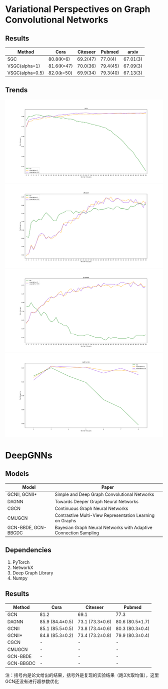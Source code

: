 # Variational Perspectives on Graph Convolutional Networks
## Results
| Method | Cora | Citeseer | Pubmed | arxiv |
| --- | --- | --- | --- | --- |
| SGC | 80.8(K=6) | 69.2(47) | 77.0(4) | 67.01(3) |
| VSGC(alpha=1) | 81.6(K=47) | 70.0(36) | 79.4(45) | 67.09(3) |
| VSGC(alpha=0.5) | 82.0(k=50) | 69.9(34) | 79.3(40) | 67.13(3) |
## Trends
![image](https://github.com/lt610/DeepGNNS/blob/master/result/images/cora.png)
![image](https://github.com/lt610/DeepGNNS/blob/master/result/images/citeseer.png)
![image](https://github.com/lt610/DeepGNNS/blob/master/result/images/pubmed.png)
![image](https://github.com/lt610/DeepGNNS/blob/master/result/images/ogbn-arxiv.png)
# DeepGNNs
## Models

| Model | Paper |
| --- | --- |
| GCNII, GCNII\* | Simple and Deep Graph Convolutional Networks |
| DAGNN | Towards Deeper Graph Neural Networks |
| CGCN | Continuous Graph Neural Networks |
| CMUGCN | Contrastive Multi-View Representation Learning on Graphs |
| GCN-BBDE, GCN-BBGDC | Bayesian Graph Neural Networks with Adaptive Connection Sampling |
## Dependencies

1. PyTorch
2. NetworkX
3. Deep Graph Library
4. Numpy

## Results

| Method | Cora | Citeseer | Pubmed |
| --- | --- | --- | --- |
| GCN | 81.2 | 69.1 | 77.3 |
| DAGNN | 85.9 (84.4±0.5) | 73.1 (73.3±0.6) | 80.6 (80.5±1.7) |
| GCNII | 85.1 (85.5±0.5) | 73.8 (73.4±0.6) | 80.3 (80.3±0.4) |
| GCNII* | 84.8 (85.3±0.2) | 73.4 (73.2±0.8) | 79.9 (80.3±0.4) |
| CGCN | - | - | - |
| CMUGCN | - | - | - |
| GCN-BBDE | - | - | - |
| GCN-BBGDC | - | - | - |

注：括号内是论文给出的结果，括号外是复现的实验结果（跑3次取均值），这里GCN还没有进行超参数优化
